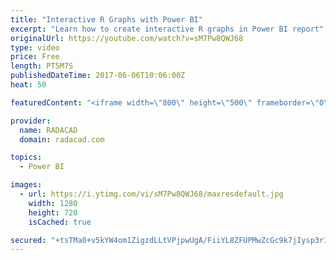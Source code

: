 ```yaml
---
title: "Interactive R Graphs with Power BI"
excerpt: "Learn how to create interactive R graphs in Power BI report"
originalUrl: https://youtube.com/watch?v=sM7Pw8QWJ68
type: video
price: Free
length: PT5M7S
publishedDateTime: 2017-06-06T10:06:00Z
heat: 50

featuredContent: "<iframe width=\"800\" height=\"500\" frameborder=\"0\" src=\"https://www.youtube.com/embed/sM7Pw8QWJ68\" allow=\"accelerometer; autoplay; encrypted-media; gyroscope; picture-in-picture\" allowfullscreen></iframe>"

provider:
  name: RADACAD
  domain: radacad.com

topics:
  - Power BI

images:
  - url: https://i.ytimg.com/vi/sM7Pw8QWJ68/maxresdefault.jpg
    width: 1280
    height: 720
    isCached: true

secured: "+tsTMa0+v5kYW4om1ZigzdLLtVPjpwUgA/FiiYL8ZFUPMwZcGc9k7jIysp3rIBujzgqPItQas03+bSSuxD0rhS7gFr8smWfZ/r1Y5bj6Sqa/7wLOi7WALnfYOjDfjEkIRX5LB7tVR8onV66fBktzYT4lWwstbyIhp9o2MtTGF5AOnS+tQTnxRV4Cjuoks8ucZkaGVUGreGo9QcMryFS3n/Ls6Jhx3mj8XsBoacsgLXr5DGD5pRcFuA8eecls2vUPHGiAuSr/PNzC8tcrsYQoml6ozMBY/hiKgCB1ZPn9CSWDvsGEpSFe4ERgsgK3eSdpUH6GRoVpewn8qAlPcUaq8ur6FkI+GqVeEfsIc/TbyyVxW9AynXenrLEwouFxLQnOvlFHvfoMW/9E2DiQYGQdgmR4z0D9PWZFvIZy9LISa6E=;Gj+/dgZL3x+4RZ49ALm7XQ=="
---
```


